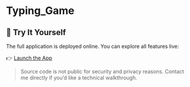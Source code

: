 # Typing_Game

## 🧪 Try It Yourself

The full application is deployed online. You can explore all features live:

👉 [Launch the App](https://game.khald.dev)

> Source code is not public for security and privacy reasons. Contact me directly if you’d like a technical walkthrough.
